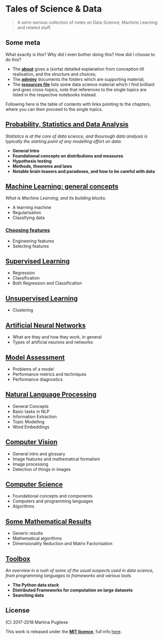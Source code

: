 # Tales of Science & Data

> A semi-serious collection of notes on Data Science, Machine Learning and related stuff.


## Some meta
 
What exactly is this? Why did I even bother doing this? How did I choose to do this?

* The [**about**](about.md) gives a (sorta) detailed explanation from conception till realisation, and the structure and choices;
* The [**adminy**](adminy.md) documents the folders which are supporting material;
* The [**resources file**](resources.md) lists some data science material which I find brilliant and goes cross-topics, note that references to the single topics are listed in the respective notebooks instead.

Following here is the table of contents with links pointing to the chapters, where you can then proceed to the single topics.


## [Probability, Statistics and Data Analysis](prob-stats-data-analysis/README.md)

*Statistics is at the core of data science, and thourough data analysis is typically the starting point of any modelling effort on data.*

* **General Intro**
* **Foundational concepts on distributions and measures**
* **Hypothesis testing**
* **Methods, theorems and laws**
* **Notable brain teasers and paradoxes, and how to be careful with data**


## [Machine Learning: general concepts](ml-general/README.md)

*What is Machine Learning, and its building blocks.*

* A learning machine
* Regularisation
* Classifying data

### [Choosing features](feat-eng/README.md)

* Engineering features
* Selecting features


## [Supervised Learning](supervised-learning/README.md)

* Regression
* Classification
* Both Regression and Classification


## [Unsupervised Learning](unsupervised-learning/README.md)

* Clustering


## [Artificial Neural Networks](neural-nets/README.md)

* What are they and how they work, in general
* Types of artificial neurons and networks


## [Model Assessment](model-assessment/README.md)

* Problems of a model
* Performance metrics and techniques
* Performance diagnostics

## [Natural Language Processing](nlp/README.md)

* General Concepts
* Basic tasks in NLP
* Information Extraction
* Topic Modelling
* Word Embeddings


## [Computer Vision](cv/README.md)

* General intro and glossary
* Image features and mathematical formalism
* Image processing
* Detection of things in images


## [Computer Science](cs/README.md)

* Foundational concepts and components
* Computers and programming languages
* Algorithms


## [Some Mathematical Results](maths/README.md)

* Generic results
* Mathematical algorithms
* Dimensionality Reduction and Matrix Factorisation


## [Toolbox](toolbox/README.md)

*An overview in a rush of some of the usual suspects used in data science, from programming languages to frameworks and various tools.*

* **The Python data stack**
* **Distributed Frameworks for computation on large datasets**
* **Searching data**


## License

(C) 2017-2018 Martina Pugliese

This work is released under the [**MIT licence**](https://opensource.org/licenses/MIT), full info [here](LICENSE.md).
